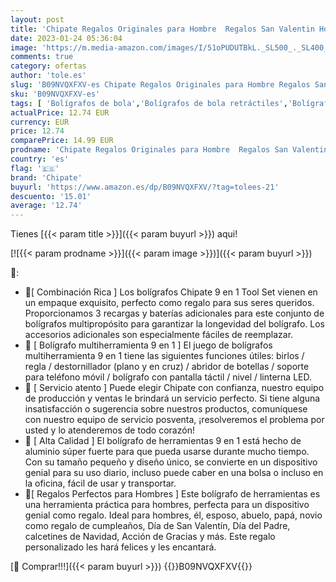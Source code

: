 ```yaml
---
layout: post
title: 'Chipate Regalos Originales para Hombre  Regalos San Valentin Hombre  Regalo Hombre 9 IN 1 Bolígrafo Multifuncion  Regalo Dia Del Padre Original  Gadgets Tecnologicos Regalo San Valentin Hombre'
date: 2023-01-24 05:36:04
image: 'https://m.media-amazon.com/images/I/51oPUDUTBkL._SL500_._SL400_.jpg'
comments: true
category: ofertas
author: 'tole.es'
slug: 'B09NVQXFXV-es Chipate Regalos Originales para Hombre Regalos San...'
sku: 'B09NVQXFXV-es'
tags: [ 'Bolígrafos de bola','Bolígrafos de bola retráctiles','Bolígrafos y recambios','Bolígrafos, lápices y útiles de escritura','Oficina y papelería','bolígrafo','chipate','🇪🇸', ]
actualPrice: 12.74 EUR
currency: EUR
price: 12.74
comparePrice: 14.99 EUR
prodname: 'Chipate Regalos Originales para Hombre  Regalos San Valentin Hombre  Regalo Hombre 9 IN 1 Bolígrafo Multifuncion  Regalo Dia Del Padre Original  Gadgets Tecnologicos Regalo San Valentin Hombre'
country: 'es'
flag: '🇪🇸'
brand: 'Chipate'
buyurl: 'https://www.amazon.es/dp/B09NVQXFXV/?tag=tolees-21'
descuento: '15.01'
average: '12.74'
---
```


Tienes [{{< param title >}}]({{< param buyurl >}}) aqui!

[![{{< param prodname >}}]({{< param image >}})]({{< param buyurl >}})

🔎:

- 🎁[ Combinación Rica ] Los bolígrafos Chipate 9 en 1 Tool Set vienen en un empaque exquisito, perfecto como regalo para sus seres queridos. Proporcionamos 3 recargas y baterías adicionales para este conjunto de bolígrafos multipropósito para garantizar la longevidad del bolígrafo. Los accesorios adicionales son especialmente fáciles de reemplazar.
- 🎁 [ Bolígrafo multiherramienta 9 en 1 ] El juego de bolígrafos multiherramienta 9 en 1 tiene las siguientes funciones útiles: birlos / regla / destornillador (plano y en cruz) / abridor de botellas / soporte para teléfono móvil / bolígrafo con pantalla táctil / nivel / linterna LED.
- 🎁 [ Servicio atento ] Puede elegir Chipate con confianza, nuestro equipo de producción y ventas le brindará un servicio perfecto. Si tiene alguna insatisfacción o sugerencia sobre nuestros productos, comuníquese con nuestro equipo de servicio posventa, ¡resolveremos el problema por usted y lo atenderemos de todo corazón!
- 🎁 [ Alta Calidad ] El bolígrafo de herramientas 9 en 1 está hecho de aluminio súper fuerte para que pueda usarse durante mucho tiempo. Con su tamaño pequeño y diseño único, se convierte en un dispositivo genial para su uso diario, incluso puede caber en una bolsa o incluso en la oficina, fácil de usar y transportar.
- 🎁[ Regalos Perfectos para Hombres ] Este bolígrafo de herramientas es una herramienta práctica para hombres, perfecta para un dispositivo genial como regalo. Ideal para hombres, él, esposo, abuelo, papá, novio como regalo de cumpleaños, Día de San Valentín, Día del Padre, calcetines de Navidad, Acción de Gracias y más. Este regalo personalizado les hará felices y les encantará.

[🛒 Comprar!!!]({{< param buyurl >}})
{{<world>}}B09NVQXFXV{{</world>}}
